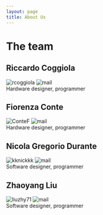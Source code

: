 ```yaml
---
layout: page
title: About Us
---
```

# The team

## Riccardo Coggiola

![rcoggiola](https://github.com/rcoggiola) ![mail](mailto:s213787@studenti.polito.it) <br>
Hardware designer, programmer

## Fiorenza Conte
![ConteF](https://github.com/ConteF) ![mail](mailto:s212929@studenti.polito.it) <br>
Hardware designer, programmer


## Nicola Gregorio Durante
![kknickkk](https://github.com/kknickkk) ![mail](mailto:me@ngdurante.eu ) <br>
Software designer, programmer

## Zhaoyang Liu 
![liuzhy71](https://github.com/liuzhy71) ![mail](mailto:s241506@studenti.polito.it) <br>
Software designer, programmer

